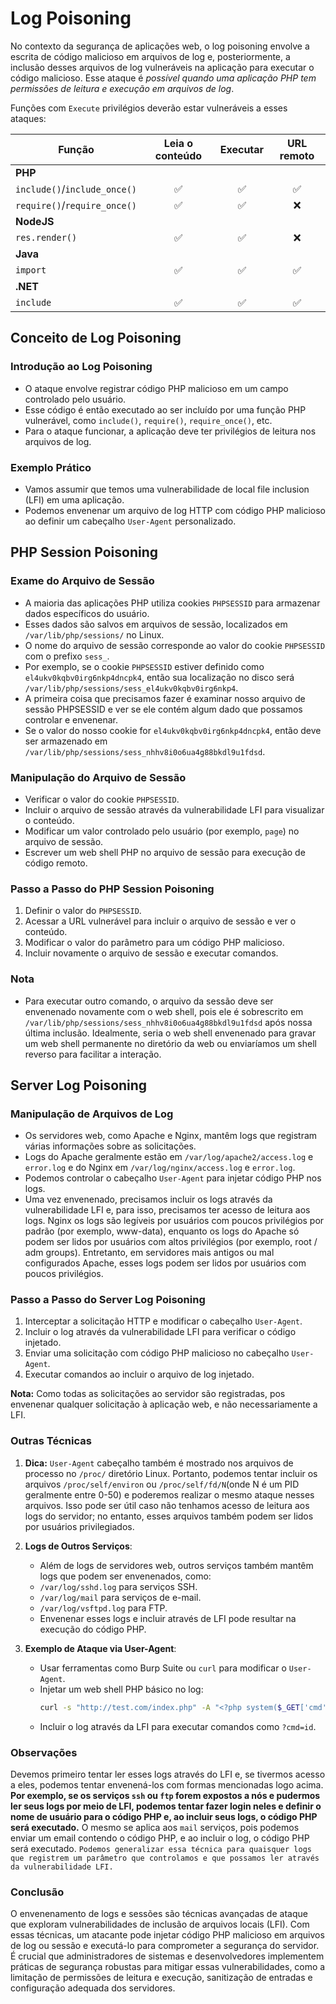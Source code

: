 # Log Poisoning

No contexto da segurança de aplicações web, o log poisoning envolve a escrita de código malicioso em arquivos de log e, posteriormente, a inclusão desses arquivos de log vulneráveis na aplicação para executar o código malicioso. Esse ataque é *possível quando uma aplicação PHP tem permissões de leitura e execução em arquivos de log*.

Funções com `Execute` privilégios deverão estar vulneráveis a esses ataques:

| **Função**               | **Leia o conteúdo** | **Executar** | **URL remoto** |
|--------------------------|:-------------------:|:------------:|:--------------:|
| **PHP**                  |                     |              |                |
| `include()`/`include_once()` |         ✅         |      ✅       |       ✅        |
| `require()`/`require_once()` |         ✅         |      ✅       |       ❌        |
| **NodeJS**               |                     |              |                |
| `res.render()`           |         ✅           |      ✅       |       ❌        |
| **Java**                 |                     |              |                |
| `import`                 |         ✅           |      ✅       |       ✅        |
| **.NET**                 |                     |              |                |
| `include`                |         ✅           |      ✅       |       ✅        |

## Conceito de Log Poisoning

### Introdução ao Log Poisoning
   - O ataque envolve registrar código PHP malicioso em um campo controlado pelo usuário.
   - Esse código é então executado ao ser incluído por uma função PHP vulnerável, como `include()`, `require()`, `require_once()`, etc.
   - Para o ataque funcionar, a aplicação deve ter privilégios de leitura nos arquivos de log.

### Exemplo Prático
   - Vamos assumir que temos uma vulnerabilidade de local file inclusion (LFI) em uma aplicação.
   - Podemos envenenar um arquivo de log HTTP com código PHP malicioso ao definir um cabeçalho `User-Agent` personalizado.

## PHP Session Poisoning

### Exame do Arquivo de Sessão
   - A maioria das aplicações PHP utiliza cookies `PHPSESSID` para armazenar dados específicos do usuário.
   - Esses dados são salvos em arquivos de sessão, localizados em `/var/lib/php/sessions/` no Linux.
   - O nome do arquivo de sessão corresponde ao valor do cookie `PHPSESSID` com o prefixo `sess_`.
   - Por exemplo, se o cookie `PHPSESSID` estiver definido como `el4ukv0kqbv0irg6nkp4dncpk4`, então sua localização no disco será `/var/lib/php/sessions/sess_el4ukv0kqbv0irg6nkp4`.
   - A primeira coisa que precisamos fazer é examinar nosso arquivo de sessão PHPSESSID e ver se ele contém algum dado que possamos controlar e envenenar.
   - Se o valor do nosso cookie for `el4ukv0kqbv0irg6nkp4dncpk4`, então deve ser armazenado em `/var/lib/php/sessions/sess_nhhv8i0o6ua4g88bkdl9u1fdsd`.

### Manipulação do Arquivo de Sessão
   - Verificar o valor do cookie `PHPSESSID`.
   - Incluir o arquivo de sessão através da vulnerabilidade LFI para visualizar o conteúdo.
   - Modificar um valor controlado pelo usuário (por exemplo, `page`) no arquivo de sessão.
   - Escrever um web shell PHP no arquivo de sessão para execução de código remoto.

### Passo a Passo do PHP Session Poisoning
   1. Definir o valor do `PHPSESSID`.
   2. Acessar a URL vulnerável para incluir o arquivo de sessão e ver o conteúdo.
   3. Modificar o valor do parâmetro para um código PHP malicioso.
   4. Incluir novamente o arquivo de sessão e executar comandos.

### Nota
- Para executar outro comando, o arquivo da sessão deve ser envenenado novamente com o web shell, pois ele é sobrescrito em `/var/lib/php/sessions/sess_nhhv8i0o6ua4g88bkdl9u1fdsd` após nossa última inclusão. Idealmente, seria o web shell envenenado para gravar um web shell permanente no diretório da web ou enviaríamos um shell reverso para facilitar a interação.

## Server Log Poisoning

### Manipulação de Arquivos de Log
   - Os servidores web, como Apache e Nginx, mantêm logs que registram várias informações sobre as solicitações.
   - Logs do Apache geralmente estão em `/var/log/apache2/access.log` e `error.log` e do Nginx em `/var/log/nginx/access.log` e `error.log`.
   - Podemos controlar o cabeçalho `User-Agent` para injetar código PHP nos logs.
   - Uma vez envenenado, precisamos incluir os logs através da vulnerabilidade LFI e, para isso, precisamos ter acesso de leitura aos logs. Nginx os logs são legíveis por usuários com poucos privilégios por padrão (por exemplo, www-data), enquanto os logs do Apache só podem ser lidos por usuários com altos privilégios (por exemplo, root / adm groups). Entretanto, em servidores mais antigos ou mal configurados Apache, esses logs podem ser lidos por usuários com poucos privilégios.

### Passo a Passo do Server Log Poisoning
   1. Interceptar a solicitação HTTP e modificar o cabeçalho `User-Agent`.
   2. Incluir o log através da vulnerabilidade LFI para verificar o código injetado.
   3. Enviar uma solicitação com código PHP malicioso no cabeçalho `User-Agent`.
   4. Executar comandos ao incluir  o arquivo de log injetado.   

**Nota:** Como todas as solicitações ao servidor são registradas, pos envenenar qualquer solicitação à aplicação web, e não necessariamente a LFI.

### Outras Técnicas
1. **Dica:** 
`User-Agent` cabeçalho também é mostrado nos arquivos de processo no `/proc/` diretório Linux. Portanto, podemos tentar incluir os arquivos `/proc/self/environ` ou `/proc/self/fd/N`(onde N é um PID geralmente entre 0-50) e poderemos realizar o mesmo ataque nesses arquivos. Isso pode ser útil caso não tenhamos acesso de leitura aos logs do servidor; no entanto, esses arquivos também podem ser lidos por usuários privilegiados.

2. **Logs de Outros Serviços**:
   - Além de logs de servidores web, outros serviços também mantêm logs que podem ser envenenados, como:
   - `/var/log/sshd.log` para serviços SSH.
   - `/var/log/mail` para serviços de e-mail.
   - `/var/log/vsftpd.log` para FTP.
   - Envenenar esses logs e incluir através de LFI pode resultar na execução do código PHP.

3. **Exemplo de Ataque via User-Agent**:
   - Usar ferramentas como Burp Suite ou `curl` para modificar o `User-Agent`.
   - Injetar um web shell PHP básico no log:
     ```bash
     curl -s "http://test.com/index.php" -A "<?php system($_GET['cmd']); ?>"
     ```
   - Incluir o log através da LFI para executar comandos como `?cmd=id`.

### Observações
Devemos primeiro tentar ler esses logs através do LFI e, se tivermos acesso a eles, podemos tentar envenená-los com formas mencionadas logo acima. **Por exemplo, se os serviços `ssh` ou `ftp` forem expostos a nós e pudermos ler seus logs por meio de LFI, podemos tentar fazer login neles e definir o nome de usuário para o código PHP e, ao incluir seus logs, o código PHP será executado.** O mesmo se aplica aos `mail` serviços, pois podemos enviar um email contendo o código PHP, e ao incluir o log, o código PHP será executado. `Podemos generalizar essa técnica para quaisquer logs que registrem um parâmetro que controlamos e que possamos ler através da vulnerabilidade LFI.`

### Conclusão

O envenenamento de logs e sessões são técnicas avançadas de ataque que exploram vulnerabilidades de inclusão de arquivos locais (LFI). Com essas técnicas, um atacante pode injetar código PHP malicioso em arquivos de log ou sessão e executá-lo para comprometer a segurança do servidor. É crucial que administradores de sistemas e desenvolvedores implementem práticas de segurança robustas para mitigar essas vulnerabilidades, como a limitação de permissões de leitura e execução, sanitização de entradas e configuração adequada dos servidores.
